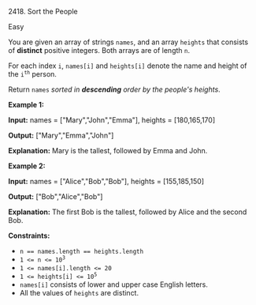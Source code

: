 2418\. Sort the People

Easy

You are given an array of strings `names`, and an array `heights` that consists of **distinct** positive integers. Both arrays are of length `n`.

For each index `i`, `names[i]` and `heights[i]` denote the name and height of the <code>i<sup>th</sup></code> person.

Return `names` _sorted in **descending** order by the people's heights_.

**Example 1:**

**Input:** names = ["Mary","John","Emma"], heights = [180,165,170]

**Output:** ["Mary","Emma","John"]

**Explanation:** Mary is the tallest, followed by Emma and John. 

**Example 2:**

**Input:** names = ["Alice","Bob","Bob"], heights = [155,185,150]

**Output:** ["Bob","Alice","Bob"]

**Explanation:** The first Bob is the tallest, followed by Alice and the second Bob. 

**Constraints:**

*   `n == names.length == heights.length`
*   <code>1 <= n <= 10<sup>3</sup></code>
*   `1 <= names[i].length <= 20`
*   <code>1 <= heights[i] <= 10<sup>5</sup></code>
*   `names[i]` consists of lower and upper case English letters.
*   All the values of `heights` are distinct.